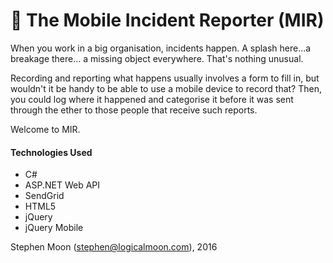 # :police_car: The Mobile Incident Reporter (MIR)

When you work in a big organisation, incidents happen. A splash here...a breakage there...
a missing object everywhere. That's nothing unusual.

Recording and reporting what happens usually involves a form to fill in, but wouldn't it 
be handy to be able to use a mobile device to record that? Then, you could log where it 
happened and categorise it before it was sent through the ether to those people that 
receive such reports. 

Welcome to MIR.

#### Technologies Used
* C#
* ASP.NET Web API
* SendGrid
* HTML5
* jQuery
* jQuery Mobile

Stephen Moon (stephen@logicalmoon.com), 2016
